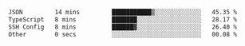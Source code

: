 <!--START_SECTION:waka-->

```txt
JSON         14 mins         ███████████▒░░░░░░░░░░░░░   45.35 %
TypeScript   8 mins          ███████░░░░░░░░░░░░░░░░░░   28.17 %
SSH Config   8 mins          ██████▓░░░░░░░░░░░░░░░░░░   26.40 %
Other        0 secs          ░░░░░░░░░░░░░░░░░░░░░░░░░   00.08 %
```

<!--END_SECTION:waka-->

